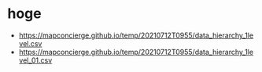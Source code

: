 # hoge

* https://mapconcierge.github.io/temp/20210712T0955/data_hierarchy_1level.csv
* https://mapconcierge.github.io/temp/20210712T0955/data_hierarchy_1level_01.csv
